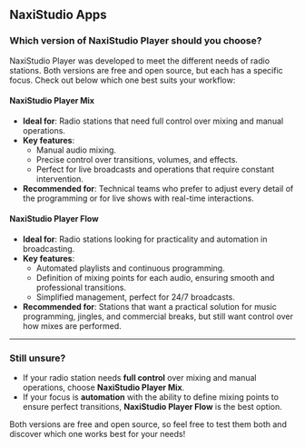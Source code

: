 ## NaxiStudio Apps

### Which version of NaxiStudio Player should you choose?

NaxiStudio Player was developed to meet the different needs of radio stations. Both versions are free and open source, but each has a specific focus. Check out below which one best suits your workflow:

#### NaxiStudio Player Mix
- **Ideal for**: Radio stations that need full control over mixing and manual operations.
- **Key features**:
  - Manual audio mixing.
  - Precise control over transitions, volumes, and effects.
  - Perfect for live broadcasts and operations that require constant intervention.
- **Recommended for**: Technical teams who prefer to adjust every detail of the programming or for live shows with real-time interactions.

#### NaxiStudio Player Flow
- **Ideal for**: Radio stations looking for practicality and automation in broadcasting.
- **Key features**:
  - Automated playlists and continuous programming.
  - Definition of mixing points for each audio, ensuring smooth and professional transitions.
  - Simplified management, perfect for 24/7 broadcasts.
- **Recommended for**: Stations that want a practical solution for music programming, jingles, and commercial breaks, but still want control over how mixes are performed.

---

### Still unsure?
- If your radio station needs **full control** over mixing and manual operations, choose **NaxiStudio Player Mix**.
- If your focus is **automation** with the ability to define mixing points to ensure perfect transitions, **NaxiStudio Player Flow** is the best option.

Both versions are free and open source, so feel free to test them both and discover which one works best for your needs!